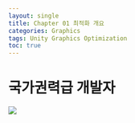 ```yaml
---
layout: single
title: Chapter 01 최적화 개요
categories: Graphics
tags: Unity Graphics Optimization
toc: true
---
```

# 국가권력급 개발자

![](https://i.imgur.com/nfTGXtt.png)


